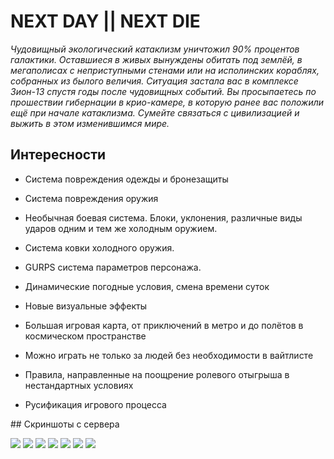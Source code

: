 ﻿<style>
#основное {
    background: url(https://cdn.discordapp.com/attachments/857322394368344134/967889551764889630/ND2.png);
}
</style>

# NEXT DAY || NEXT DIE

*Чудовищный экологический катаклизм уничтожил 90% процентов галактики. Оставшиеся в живых вынуждены обитать под землёй, в мегаполисах с неприступными стенами или на исполинских кораблях, собранных из былого величия.
Ситуация застала вас в комплексе Зион-13 спустя годы после чудовищных событий. Вы просыпаетесь по прошествии гибернации в крио-камере, в которую ранее вас положили ещё при начале катаклизма. 
Сумейте связаться с цивилизацией и выжить в этом изменившимся мире.*


## Интересности

 - Система повреждения одежды и бронезащиты
 - Система повреждения оружия
 - Необычная боевая система. Блоки, уклонения, различные виды ударов одним и тем же холодным оружием.
 - Система ковки холодного оружия.
 - GURPS система параметров персонажа.
 - Динамические погодные условия, смена времени суток
 - Новые визуальные эффекты 
 - Большая игровая карта, от приключений в метро и до полётов в космическом пространстве 
 - Можно играть не только за людей без необходимости в вайтлисте
 - Правила, направленные на поощрение ролевого отыгрыша в нестандартных условиях
 
 - Русификация игрового процесса
 

<div id=картинки>
## Скриншоты с сервера

![](https://cdn.discordapp.com/attachments/884828076222054440/960641311805952060/unknown.png)
![](https://cdn.discordapp.com/attachments/839880135250542622/958046556328718376/unknown.png)
![](https://cdn.discordapp.com/attachments/839880135250542622/957344878055030804/unknown.png)
![](https://cdn.discordapp.com/attachments/839880135250542622/918958128899436644/unknown.png)
![](https://cdn.discordapp.com/attachments/839880135250542622/949791136535441428/unknown.png)
![](https://cdn.discordapp.com/attachments/884828076222054440/948270993141538816/unknown.png)
![](https://cdn.discordapp.com/attachments/884828076222054440/934476546884907018/unknown.png)
</div>

